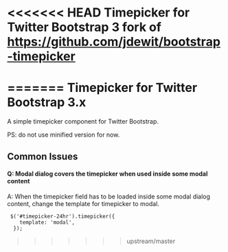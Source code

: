 <<<<<<< HEAD
Timepicker for Twitter Bootstrap 3
fork of https://github.com/jdewit/bootstrap-timepicker
=====================
=======
Timepicker for Twitter Bootstrap 3.x
=======

A simple timepicker component for Twitter Bootstrap.

PS: do not use minified version for now.


## Common Issues

#### Q: Modal dialog covers the timepicker when used inside some modal content
A: When the timepicker field has to be loaded inside some modal dialog content, change the template for timepicker to modal. 
````
 $('#timepicker-24hr').timepicker({
    template: 'modal',
  });
  ````
  
>>>>>>> upstream/master
